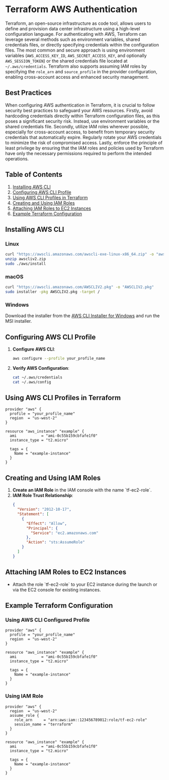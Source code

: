 
# Terraform AWS Authentication

Terraform, an open-source infrastructure as code tool, allows users to define and provision data center infrastructure using a high-level configuration language. For authenticating with AWS, Terraform can leverage several methods such as environment variables, shared credentials files, or directly specifying credentials within the configuration files. The most common and secure approach is using environment variables (`AWS_ACCESS_KEY_ID`, `AWS_SECRET_ACCESS_KEY`, and optionally `AWS_SESSION_TOKEN`) or the shared credentials file located at `~/.aws/credentials`. Terraform also supports assuming IAM roles by specifying the `role_arn` and `source_profile` in the provider configuration, enabling cross-account access and enhanced security management.

## Best Practices

When configuring AWS authentication in Terraform, it is crucial to follow security best practices to safeguard your AWS resources. Firstly, avoid hardcoding credentials directly within Terraform configuration files, as this poses a significant security risk. Instead, use environment variables or the shared credentials file. Secondly, utilize IAM roles wherever possible, especially for cross-account access, to benefit from temporary security credentials that automatically expire. Regularly rotate your AWS credentials to minimize the risk of compromised access. Lastly, enforce the principle of least privilege by ensuring that the IAM roles and policies used by Terraform have only the necessary permissions required to perform the intended operations.


## Table of Contents

1. [Installing AWS CLI](#installing-aws-cli)
2. [Configuring AWS CLI Profile](#configuring-aws-cli-profile)
3. [Using AWS CLI Profiles in Terraform](#using-aws-cli-profiles-in-terraform)
4. [Creating and Using IAM Roles](#creating-and-using-iam-roles)
5. [Attaching IAM Roles to EC2 Instances](#attaching-iam-roles-to-ec2-instances)
6. [Example Terraform Configuration](#example-terraform-configuration)

## Installing AWS CLI

### Linux
```bash
curl "https://awscli.amazonaws.com/awscli-exe-linux-x86_64.zip" -o "awscliv2.zip"
unzip awscliv2.zip
sudo ./aws/install
```

### macOS
```bash
curl "https://awscli.amazonaws.com/AWSCLIV2.pkg" -o "AWSCLIV2.pkg"
sudo installer -pkg AWSCLIV2.pkg -target /
```

### Windows
Download the installer from the [AWS CLI Installer for Windows](https://awscli.amazonaws.com/AWSCLIV2.msi) and run the MSI installer.

## Configuring AWS CLI Profile

1. **Configure AWS CLI**:
   ```bash
   aws configure --profile your_profile_name
   ```

2. **Verify AWS Configuration**:
   ```bash
   cat ~/.aws/credentials
   cat ~/.aws/config
   ```

## Using AWS CLI Profiles in Terraform

```hcl
provider "aws" {
  profile = "your_profile_name"
  region  = "us-west-2"
}

resource "aws_instance" "example" {
  ami           = "ami-0c55b159cbfafe1f0"
  instance_type = "t2.micro"

  tags = {
    Name = "example-instance"
  }
}
```

## Creating and Using IAM Roles

1. **Create an IAM Role** in the IAM console with the name \`tf-ec2-role\`.
2. **IAM Role Trust Relationship**:
   ```json
   {
     "Version": "2012-10-17",
     "Statement": [
       {
         "Effect": "Allow",
         "Principal": {
           "Service": "ec2.amazonaws.com"
         },
         "Action": "sts:AssumeRole"
       }
     ]
   }
   ```

## Attaching IAM Roles to EC2 Instances

- Attach the role \`tf-ec2-role\` to your EC2 instance during the launch or via the EC2 console for existing instances.

## Example Terraform Configuration

### Using AWS CLI Configured Profile

```hcl
provider "aws" {
  profile = "your_profile_name"
  region  = "us-west-2"
}

resource "aws_instance" "example" {
  ami           = "ami-0c55b159cbfafe1f0"
  instance_type = "t2.micro"

  tags = {
    Name = "example-instance"
  }
}
```

### Using IAM Role

```hcl
provider "aws" {
  region  = "us-west-2"
  assume_role {
    role_arn     = "arn:aws:iam::123456789012:role/tf-ec2-role"
    session_name = "terraform"
  }
}

resource "aws_instance" "example" {
  ami           = "ami-0c55b159cbfafe1f0"
  instance_type = "t2.micro"

  tags = {
    Name = "example-instance"
  }
}
```

